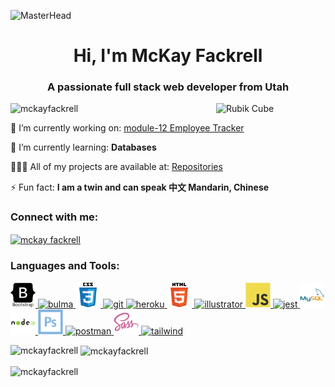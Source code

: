 ![MasterHead](https://mir-s3-cdn-cf.behance.net/project_modules/max_1200/06a22446366801.5851795421436.gif)
<h1 align="center">Hi, I'm McKay Fackrell</h1>
<h3 align="center">A passionate full stack web developer from Utah</h3>
<img align="right" alt="Rubik Cube" width="175" src="https://3.bp.blogspot.com/-7GJqJBUZrIo/VT5Twnnte4I/AAAAAAAAIcM/bLGPaxNeo3o/s1600/solving_the_cube_by_nico894-d4h4pyw.gif">

<p align="left"> <img src="https://komarev.com/ghpvc/?username=mckayfackrell&label=Profile%20views&color=0e75b6&style=flat" alt="mckayfackrell" /> </p>


🔧 I’m currently working on: [module-12 Employee Tracker](https://github.com/mckayfackrell/module-12-Employee-Tracker)

🌱 I’m currently learning: **Databases**

👨🏻‍💻 All of my projects are available at: [Repositories](https://github.com/mckayfackrell?tab=repositories)

⚡ Fun fact: **I am a twin and can speak 中文 Mandarin, Chinese**

<h3 align="left">Connect with me:</h3>
<p align="left">
<a href="https://www.linkedin.com/in/mckay-fackrell-187066159/" target="blank"><img align="center" src="https://raw.githubusercontent.com/rahuldkjain/github-profile-readme-generator/master/src/images/icons/Social/linked-in-alt.svg" alt="mckay fackrell" height="30" width="40" /></a>
</p>

<h3 align="left">Languages and Tools:</h3>
<p align="left"> <a href="https://getbootstrap.com" target="_blank" rel="noreferrer"> <img src="https://raw.githubusercontent.com/devicons/devicon/master/icons/bootstrap/bootstrap-plain-wordmark.svg" alt="bootstrap" width="40" height="40"/> </a> <a href="https://bulma.io/" target="_blank" rel="noreferrer"> <img src="https://raw.githubusercontent.com/gilbarbara/logos/804dc257b59e144eaca5bc6ffd16949752c6f789/logos/bulma.svg" alt="bulma" width="40" height="40"/> </a> <a href="https://www.w3schools.com/css/" target="_blank" rel="noreferrer"> <img src="https://raw.githubusercontent.com/devicons/devicon/master/icons/css3/css3-original-wordmark.svg" alt="css3" width="40" height="40"/> </a> <a href="https://git-scm.com/" target="_blank" rel="noreferrer"> <img src="https://www.vectorlogo.zone/logos/git-scm/git-scm-icon.svg" alt="git" width="40" height="40"/> </a> <a href="https://heroku.com" target="_blank" rel="noreferrer"> <img src="https://www.vectorlogo.zone/logos/heroku/heroku-icon.svg" alt="heroku" width="40" height="40"/> </a> <a href="https://www.w3.org/html/" target="_blank" rel="noreferrer"> <img src="https://raw.githubusercontent.com/devicons/devicon/master/icons/html5/html5-original-wordmark.svg" alt="html5" width="40" height="40"/> </a> <a href="https://www.adobe.com/in/products/illustrator.html" target="_blank" rel="noreferrer"> <img src="https://www.vectorlogo.zone/logos/adobe_illustrator/adobe_illustrator-icon.svg" alt="illustrator" width="40" height="40"/> </a> <a href="https://developer.mozilla.org/en-US/docs/Web/JavaScript" target="_blank" rel="noreferrer"> <img src="https://raw.githubusercontent.com/devicons/devicon/master/icons/javascript/javascript-original.svg" alt="javascript" width="40" height="40"/> </a> <a href="https://jestjs.io" target="_blank" rel="noreferrer"> <img src="https://www.vectorlogo.zone/logos/jestjsio/jestjsio-icon.svg" alt="jest" width="40" height="40"/> </a> <a href="https://www.mysql.com/" target="_blank" rel="noreferrer"> <img src="https://raw.githubusercontent.com/devicons/devicon/master/icons/mysql/mysql-original-wordmark.svg" alt="mysql" width="40" height="40"/> </a> <a href="https://nodejs.org" target="_blank" rel="noreferrer"> <img src="https://raw.githubusercontent.com/devicons/devicon/master/icons/nodejs/nodejs-original-wordmark.svg" alt="nodejs" width="40" height="40"/> </a> <a href="https://www.photoshop.com/en" target="_blank" rel="noreferrer"> <img src="https://raw.githubusercontent.com/devicons/devicon/master/icons/photoshop/photoshop-line.svg" alt="photoshop" width="40" height="40"/> </a> <a href="https://postman.com" target="_blank" rel="noreferrer"> <img src="https://www.vectorlogo.zone/logos/getpostman/getpostman-icon.svg" alt="postman" width="40" height="40"/> </a> <a href="https://sass-lang.com" target="_blank" rel="noreferrer"> <img src="https://raw.githubusercontent.com/devicons/devicon/master/icons/sass/sass-original.svg" alt="sass" width="40" height="40"/> </a> <a href="https://tailwindcss.com/" target="_blank" rel="noreferrer"> <img src="https://www.vectorlogo.zone/logos/tailwindcss/tailwindcss-icon.svg" alt="tailwind" width="40" height="40"/> </a> </p>

<p><img align="left" src="https://github-readme-stats.vercel.app/api/top-langs?username=mckayfackrell&show_icons=true&locale=en&layout=compact" alt="mckayfackrell" /></p>

<p>&nbsp;<img align="center" src="https://github-readme-stats.vercel.app/api?username=mckayfackrell&show_icons=true&locale=en" alt="mckayfackrell" /></p>

<p><img align="center" src="https://github-readme-streak-stats.herokuapp.com/?user=mckayfackrell&" alt="mckayfackrell" /></p>

